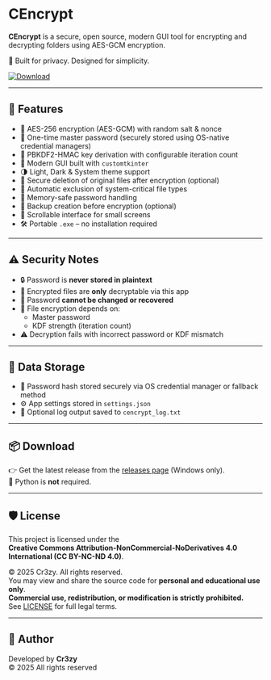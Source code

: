 # CEncrypt

**CEncrypt** is a secure, open source, modern GUI tool for encrypting and decrypting folders using AES-GCM encryption.

🔐 Built for privacy. Designed for simplicity.

[![Download](https://img.shields.io/badge/Download-.exe-blue?style=for-the-badge&logo=windows)](https://github.com/Cr3zy-dev/CEncrypt/releases/latest/download/cencrypt.exe)

---

## 🚀 Features

- 🔐 AES-256 encryption (AES-GCM) with random salt & nonce
- 🔑 One-time master password (securely stored using OS-native credential managers)
- 🧠 PBKDF2-HMAC key derivation with configurable iteration count
- 🧱 Modern GUI built with `customtkinter`
- 🌗 Light, Dark & System theme support
- 🧼 Secure deletion of original files after encryption (optional)
- 🧩 Automatic exclusion of system-critical file types
- 🧠 Memory-safe password handling
- 📁 Backup creation before encryption (optional)
- 📜 Scrollable interface for small screens
- 🛠 Portable `.exe` – no installation required

---

## ⚠️ Security Notes

- 🔒 Password is **never stored in plaintext**
- 🔐 Encrypted files are **only** decryptable via this app
- 🔁 Password **cannot be changed or recovered**
- 🔄 File encryption depends on:
  - Master password
  - KDF strength (iteration count)
- ⚠️ Decryption fails with incorrect password or KDF mismatch

---

## 💾 Data Storage

- 🔐 Password hash stored securely via OS credential manager or fallback method
- ⚙️ App settings stored in `settings.json`
- 📝 Optional log output saved to `cencrypt_log.txt`

---

## 📦 Download

👉 Get the latest release from the [releases page](https://github.com/Cr3zy-dev/CEncrypt/releases) (Windows only).  
📌 Python is **not** required.

---

## 🛡 License

This project is licensed under the  
**Creative Commons Attribution-NonCommercial-NoDerivatives 4.0 International (CC BY-NC-ND 4.0)**.

© 2025 Cr3zy. All rights reserved.  
You may view and share the source code for **personal and educational use only**.  
**Commercial use, redistribution, or modification is strictly prohibited.**  
See [LICENSE](LICENSE) for full legal terms.

---

## 👤 Author

Developed by **Cr3zy**  
© 2025 All rights reserved

